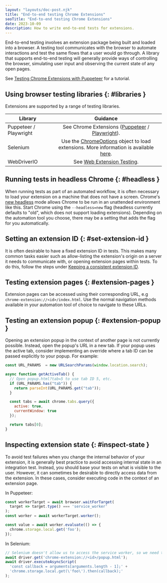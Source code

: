```yaml
---
layout: "layouts/doc-post.njk"
title: "End-to-end testing Chrome Extensions"
seoTitle: "End-to-end testing Chrome Extensions"
date: 2023-10-09
description: How to write end-to-end tests for extensions.
---
```


End-to-end testing involves an extension package being built and loaded into a browser. A testing
tool communicates with the browser to automate interactions and test the same flows that a user
would go through. A library that supports end-to-end testing will generally provide ways of
controlling the browser, simulating user input and observing the current state of any open pages.

See [Testing Chrome Extensions with Puppeteer][tutorial] for a tutorial.

## Using browser testing libraries {: #libraries }

Extensions are supported by a range of testing libraries.

| Library                | Guidance                                                                                                                              |
|------------------------|:-------------------------------------------------------------------------------------------------------------------------------------:|
| Puppeteer / Playwright | See Chrome Extensions ([Puppeteer][puppeteer-testing] / [Playwright][playwright-testing]).                                            |
| Selenium               | Use the [ChromeOptions][selenium-chromeoptions] object to load extensions. More information is available [here][selenium-extensions]. |
| WebDriverIO            | See [Web Extension Testing][webdriverio-testing].                                                                                     |

## Running tests in headless Chrome {: #headless }

When running tests as part of an automated workflow, it is often necessary to load your extension on
a machine that does not have a screen. Chrome's [new headless][new-headless] mode allows Chrome to
be run in an unattended environment like this. Start Chrome using the `--headless=new` flag
(headless currently defaults to "old", which does not support loading extensions). Depending on the
automation tool you choose, there may be a setting that adds the flag for you automatically.

## Setting an extension ID {: #set-extension-id }

It is often desirable to have a fixed extension ID in tests. This makes many common tasks easier such as allow-listing the extension's origin on a server it needs to communicate with, or opening extension pages within tests. To do this, follow the steps under [Keeping a consistent extension ID][consistent-id].

## Testing extension pages {: #extension-pages }

Extension pages can be accessed using their corresponding URL, e.g `chrome-extension://<id>/index.html`. Use the normal navigation methods available in your automation tool of choice to navigate to these URLs.

## Testing an extension popup {: #extension-popup }

Opening an extension popup in the context of another page is not currently possible. Instead, open the popup's URL in a new tab. If your popup uses the active tab, consider implementing an override where a tab ID can be passed explicitly to your popup. For example:

```js
const URL_PARAMS  = new URLSearchParams(window.location.search);

async function getActiveTab() {
  // Open popup.html?tab=5 to use tab ID 5, etc.
  if (URL_PARAMS.has("tab")) {
    return parseInt(URL_PARAMS.get("tab"));
  }

  const tabs = await chrome.tabs.query({
    active: true,
    currentWindow: true
  });

  return tabs[0];
}
```

## Inspecting extension state {: #inspect-state }

To avoid test failures when you change the internal behavior of your extension, it is generally best
practice to avoid accessing internal state in an integration test. Instead, you should base your
tests on what is visible to the user. However, it can sometimes be desirable to directly access data
from the extension. In these cases, consider executing code in the context of an extension page.

In Puppeteer:

```js
const workerTarget = await browser.waitForTarget(
  target => target.type() === 'service_worker'
);
const worker = await workerTarget.worker();

const value = await worker.evaluate(() => {
  chrome.storage.local.get('foo');
});
```

In Selenium:

```js
// Selenium doesn't allow us to access the service worker, so we need to open an extension page where we can execute the code
await driver.get('chrome-extension://<id>/popup.html');
await driver.executeAsyncScript(
  'const callback = arguments[arguments.length - 1];' +
  'chrome.storage.local.get(\'foo\').then(callback);'
);
```

[puppeteer-testing]: https://pptr.dev/guides/chrome-extensions
[playwright-testing]: https://playwright.dev/docs/chrome-extensions
[selenium-chromeoptions]: https://www.selenium.dev/documentation/webdriver/browsers/chrome/
[selenium-extensions]: https://chromedriver.chromium.org/extensions
[webdriverio-testing]: https://webdriver.io/docs/extension-testing/web-extensions/
[new-headless]: /articles/new-headless/
[consistent-id]: /docs/extensions/mv3/manifest/key/#keep-consistent-id
[tutorial]: /docs/extensions/mv3/tut_puppeteer-testing/
